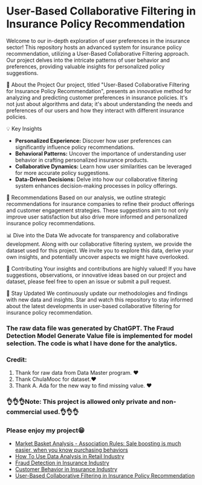 # User-Based Collaborative Filtering in Insurance Policy Recommendation
Welcome to our in-depth exploration of user preferences in the insurance sector! This repository hosts an advanced system for insurance policy recommendation,
utilizing a User-Based Collaborative Filtering approach. Our project delves into the intricate patterns of user behavior and preferences, providing valuable insights for personalized policy suggestions.

🌟 About the Project
Our project, titled "User-Based Collaborative Filtering for Insurance Policy Recommendation", presents an innovative method for analyzing and predicting customer preferences in insurance policies.
It's not just about algorithms and data; it's about understanding the needs and preferences of our users and how they interact with different insurance policies.

💡 Key Insights
- **Personalized Experience:** Discover how user preferences can significantly influence policy recommendations.
- **Behavioral Patterns:** Uncover the importance of understanding user behavior in crafting personalized insurance products.
- **Collaborative Dynamics:** Learn how user similarities can be leveraged for more accurate policy suggestions.
- **Data-Driven Decisions:** Delve into how our collaborative filtering system enhances decision-making processes in policy offerings.

🚀 Recommendations
Based on our analysis, we outline strategic recommendations for insurance companies to refine their product offerings and customer engagement strategies. These suggestions aim to not only improve user satisfaction but also drive more informed and personalized insurance policy recommendations.

📊 Dive into the Data
We advocate for transparency and collaborative development. Along with our collaborative filtering system, we provide the dataset used for this project. We invite you to explore this data, derive your own insights, and potentially uncover aspects we might have overlooked.

🤝 Contributing
Your insights and contributions are highly valued! If you have suggestions, observations, or innovative ideas based on our project and dataset, please feel free to open an issue or submit a pull request.

📢 Stay Updated
We continuously update our methodologies and findings with new data and insights. Star and watch this repository to stay informed about the latest developments in user-based collaborative filtering for insurance policy recommendation.

### The raw data file was generated by ChatGPT.  The Fraud Detection Model Generate Value file is implemented for model selection. The code is what I have done for the analytics.

### Credit:
 1. Thank for raw data from Data Master program. ❤️
 2. Thank ChulaMooc for dataset.❤️
 3. Thank A. Ada for the new way to find missing value. ❤️

### 👌👌👌Note: This project is allowed only private and non-commercial used.👌👌👌

### Please enjoy my project😁
- [Market Basket Analysis - Association Rules: Sale boosting is much easier, when you know purchasing behaviors](https://github.com/MariKoh/DataScienePortfolio/tree/master/Association%20Rules)
- [How To Use Data Analysis in Retail Industry](https://github.com/MariKoh/DataScienePortfolio/tree/master/How%20To%20Use%20Data%20Analysis%20in%20Retail%20Industry)
- [Fraud Detection in Insurance Industry](https://github.com/MariKoh/Business-and-Data-Analytics-Portfolio/tree/master/Fraud%20Data%20Analytics%20and%20Detection)
- [Customer Behavior in Insurance Industry](https://github.com/MariKoh/Business-and-Data-Analytics-Portfolio/tree/master/Insurance%20Customer%20Behavior)
- [User-Based Collaborative Filtering in Insurance Policy Recommendation](https://github.com/MariKoh/Business-and-Data-Analytics-Portfolio/tree/master/InsuranceRecommendationsystem)
